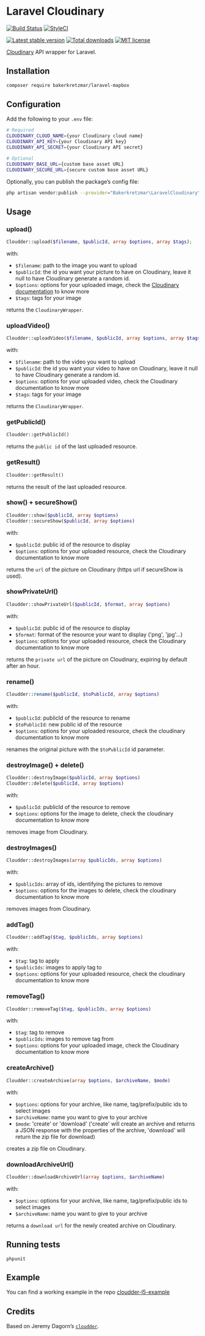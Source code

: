 Laravel Cloudinary
==================

[![Build Status](https://travis-ci.org/bakerkretzmar/laravel-cloudinary.svg?branch=master)](https://travis-ci.org/bakerkretzmar/laravel-cloudinary)
[![StyleCI](https://github.styleci.io/repos/201132752/shield?branch=master&style=flat)](https://github.styleci.io/repos/201132752)
<!-- [![Scrutinizer code quality](https://scrutinizer-ci.com/g/bakerkretzmar/laravel-mapbox/badges/quality-score.png?b=master)](https://scrutinizer-ci.com/g/bakerkretzmar/laravel-mapbox/?branch=master) -->
[![Latest stable version](https://img.shields.io/packagist/v/bakerkretzmar/laravel-cloudinary.svg?style=flat)](https://packagist.org/packages/bakerkretzmar/laravel-cloudinary)
[![Total downloads](https://img.shields.io/packagist/dt/bakerkretzmar/laravel-cloudinary.svg?style=flat)](https://packagist.org/packages/bakerkretzmar/laravel-cloudinary)
[![MIT license](https://img.shields.io/packagist/l/bakerkretzmar/laravel-cloudinary.svg?style=flat)](https://github.com/bakerkretzmar/laravel-cloudinary/blob/master/LICENSE)

[Cloudinary](https://cloudinary.com/) API wrapper for Laravel.

Installation
------------

```bash
composer require bakerkretzmar/laravel-mapbox
```

Configuration
-------------

Add the following to your `.env` file:

```bash
# Required
CLOUDINARY_CLOUD_NAME={your Cloudinary cloud name}
CLOUDINARY_API_KEY={your Cloudinary API key}
CLOUDINARY_API_SECRET={your Cloudinary API secret}

# Optional
CLOUDINARY_BASE_URL={custom base asset URL}
CLOUDINARY_SECURE_URL={secure custom base asset URL}
```

Optionally, you can publish the package’s config file:

```bash
php artisan vendor:publish --provider="Bakerkretzmar\LaravelCloudinary\LaravelCloudinaryServiceProvider"
```








## Usage

### upload()

```php
Cloudder::upload($filename, $publicId, array $options, array $tags);
```

with:

* `$filename`: path to the image you want to upload
* `$publicId`: the id you want your picture to have on Cloudinary, leave it null to have Cloudinary generate a random id.
* `$options`: options for your uploaded image, check the [Cloudinary documentation](http://cloudinary.com/documentation/php_image_upload#all_upload_options) to know more
* `$tags`: tags for your image

returns the `CloudinaryWrapper`.

### uploadVideo()

```php
Cloudder::uploadVideo($filename, $publicId, array $options, array $tags);
```

with:

* `$filename`: path to the video you want to upload
* `$publicId`: the id you want your video to have on Cloudinary, leave it null to have Cloudinary generate a random id.
* `$options`: options for your uploaded video, check the Cloudinary documentation to know more
* `$tags`: tags for your image

returns the `CloudinaryWrapper`.

### getPublicId()

```php
Cloudder::getPublicId()
```

returns the `public id` of the last uploaded resource.

### getResult()

```php
Cloudder::getResult()
```

returns the result of the last uploaded resource.

### show() + secureShow()

```php
Cloudder::show($publicId, array $options)
Cloudder::secureShow($publicId, array $options)
```

with:

* `$publicId`: public id of the resource to display
* `$options`: options for your uploaded resource, check the Cloudinary documentation to know more

returns the `url` of the picture on Cloudinary (https url if secureShow is used).

### showPrivateUrl()

```php
Cloudder::showPrivateUrl($publicId, $format, array $options)
```

with:

* `$publicId`: public id of the resource to display
* `$format`: format of the resource your want to display ('png', 'jpg'...)
* `$options`: options for your uploaded resource, check the Cloudinary documentation to know more

returns the `private url` of the picture on Cloudinary, expiring by default after an hour.

### rename()

```php
Cloudder::rename($publicId, $toPublicId, array $options)
```

with:

* `$publicId`: publicId of the resource to rename
* `$toPublicId`: new public id of the resource
* `$options`: options for your uploaded resource, check the cloudinary documentation to know more

renames the original picture with the `$toPublicId` id parameter.

### destroyImage() + delete()

```php
Cloudder::destroyImage($publicId, array $options)
Cloudder::delete($publicId, array $options)
```

with:

* `$publicId`: publicId of the resource to remove
* `$options`: options for the image to delete, check the cloudinary documentation to know more

removes image from Cloudinary.

### destroyImages()

```php
Cloudder::destroyImages(array $publicIds, array $options)
```

with:

* `$publicIds`: array of ids, identifying the pictures to remove
* `$options`: options for the images to delete, check the cloudinary documentation to know more

removes images from Cloudinary.

### addTag()

```php
Cloudder::addTag($tag, $publicIds, array $options)
```

with:

* `$tag`: tag to apply
* `$publicIds`: images to apply tag to
* `$options`: options for your uploaded resource, check the cloudinary documentation to know more

### removeTag()

```php
Cloudder::removeTag($tag, $publicIds, array $options)
```

with:

* `$tag`: tag to remove
* `$publicIds`: images to remove tag from
* `$options`: options for your uploaded image, check the Cloudinary documentation to know more

### createArchive()

```php
Cloudder::createArchive(array $options, $archiveName, $mode)
```

with:

* `$options`: options for your archive, like name, tag/prefix/public ids to select images
* `$archiveName`: name you want to give to your archive
* `$mode`: 'create' or 'download' ('create' will create an archive and returns a JSON response with the properties of the archive, 'download' will return the zip file for download)

creates a zip file on Cloudinary.

### downloadArchiveUrl()

```php
Cloudder::downloadArchiveUrl(array $options, $archiveName)
```

with:

* `$options`: options for your archive, like name, tag/prefix/public ids to select images
* `$archiveName`: name you want to give to your archive

returns a `download url` for the newly created archive on Cloudinary.

## Running tests

`phpunit`

## Example

You can find a working example in the repo [cloudder-l5-example](https://github.com/jrm2k6/cloudder-l5-sample-project)






Credits
-------

Based on Jeremy Dagorn’s [`cloudder`](https://github.com/jrm2k6/cloudder).
